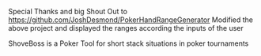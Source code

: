 Special Thanks and big Shout Out to https://github.com/JoshDesmond/PokerHandRangeGenerator 
Modified the above project and displayed the ranges according the inputs of the user

ShoveBoss is a Poker Tool for short stack situations in poker tournaments
